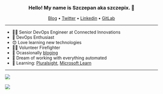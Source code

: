 <h3 align="center">Hello! My name is Szczepan aka szczepix. 👋 </h3>

<p align="center">
  <a href="https://szczepix.dev/">Blog</a> •
  <a href="https://twitter.com/szczepixdev">Twitter</a> •
  <a href="https://www.linkedin.com/in/szczepix/">Linkedin</a> •
  <a href="https://gitlab.com/szczepix">GitLab</a>
</p>

---

- 👨‍💻 Senior DevOps Engineer at Connected Innovations
- 💫 DevOps Enthusiast
- 😍 Love learning new technologies
- 👨‍🚒 Volunteer Firefighter
- 📰 Ocassionally [bloging](https://szczepix.dev/)
- 🤗 Dream of working with everything automated
- 🤯 Learning: [Pluralsight](https://app.pluralsight.com/profile/szczepix), [Microsoft Learn](https://docs.microsoft.com/en-us/users/szczepix/)

---

<a href="https://github.com/szczepix">
  <img align="center" src="https://github-readme-stats.vercel.app/api/top-langs/?username=szczepix&layout=compact&theme=prussian" />
</a>

<br>
<br>

<a href="https://github.com/szczepix">
  <img align="center" src="https://github-readme-stats.vercel.app/api?username=szczepix&count_private=true&show_icons=true&theme=prussian" />
</a>

<!--
**szczepix/szczepix** is a ✨ _special_ ✨ repository because its `README.md` (this file) appears on your GitHub profile.

Here are some ideas to get you started:

- 🔭 I’m currently working on ...
- 🌱 I’m currently learning ...
- 👯 I’m looking to collaborate on ...
- 🤔 I’m looking for help with ...
- 💬 Ask me about ...
- 📫 How to reach me: ...
- 😄 Pronouns: ...
- ⚡ Fun fact: ...
-->
